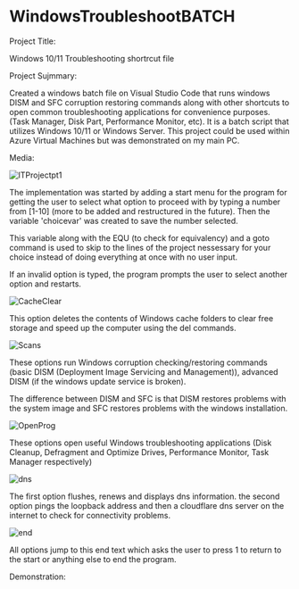 # WindowsTroubleshootBATCH

Project Title:

Windows 10/11 Troubleshooting shortrcut file

Project Sujmmary:

Created a windows batch file on Visual Studio Code that runs windows DISM and SFC corruption restoring commands along with other shortcuts to open common troubleshooting applications for convenience purposes. (Task Manager, Disk Part, Performance Monitor, etc). It is a batch script that utilizes Windows 10/11 or Windows Server. This project could be used within Azure Virtual Machines but was demonstrated on my main PC.

Media:

![ITProjectpt1](https://user-images.githubusercontent.com/77220782/197309112-b0619684-cf52-4754-a2ec-590c73585a29.jpg)

The implementation was started by adding a start menu for the program for getting the user to select what option to proceed with by typing a number from [1-10] (more to be added and restructured in the future). Then the variable 'choicevar' was created to save the number selected.

This variable along with the EQU (to check for equivalency) and a goto command is used to skip to the lines of the project nessessary for your choice instead of doing everything at once with no user input.

If an invalid option is typed, the program prompts the user to select another option and restarts.

![CacheClear](https://user-images.githubusercontent.com/77220782/197309665-354a0e99-5459-4d8d-ab02-870c74f1435c.jpg)

This option deletes the contents of Windows cache folders to clear free storage and speed up the computer using the del commands.

![Scans](https://user-images.githubusercontent.com/77220782/197309728-1f5fb86d-c8a2-47de-a61c-b6570a433fab.jpg)

These options run Windows corruption checking/restoring commands (basic DISM (Deployment Image Servicing and Management)), advanced DISM (if the windows update service is broken).

The difference between DISM and SFC is that DISM restores problems with the system image and SFC restores problems with the windows installation. 

![OpenProg](https://user-images.githubusercontent.com/77220782/197309863-7a0c90ea-2be0-4218-9303-0830d2cbf29a.jpg)

These options open useful Windows troubleshooting applications (Disk Cleanup, Defragment and Optimize Drives, Performance Monitor, Task Manager respectively)

![dns](https://user-images.githubusercontent.com/77220782/197309919-34cb3e6c-0ccc-42b4-97f1-4272905d9da1.jpg)

The first option flushes, renews and displays dns information.
the second option pings the loopback address and then a cloudflare dns server on the internet to check for connectivity problems. 

![end](https://user-images.githubusercontent.com/77220782/197309925-53154448-e14f-45b4-bde2-ca9b4994dd59.jpg)

All options jump to this end text which asks the user to press 1 to return to the start or anything else to end the program.

Demonstration:
